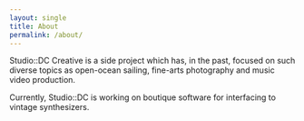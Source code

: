 ```yaml
---
layout: single
title: About
permalink: /about/
---
```


Studio::DC Creative is a side project which has, in the past, focused on such diverse topics as open-ocean sailing, fine-arts photography and music video production.

Currently, Studio::DC is working on boutique software for interfacing to vintage synthesizers.
